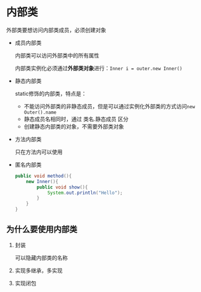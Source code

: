 # 内部类

外部类要想访问内部类成员，必须创建对象

- 成员内部类

  内部类可以访问外部类中的所有属性

  内部类实例化必须通过**外部类对象**进行：`Inner i = outer.new Inner()`

- 静态内部类

  static修饰的内部类，特点是：

  - 不能访问外部类的非静态成员，但是可以通过实例化外部类的方式访问`new Outer().name`
  - 静态成员名相同时，通过 类名.静态成员 区分
  - 创建静态内部类的对象，不需要外部类对象

- 方法内部类

  只在方法内可以使用

- 匿名内部类

  ```java
  public void method(){
      new Inner(){
          public void show(){
              System.out.println("Hello");
          }
      }
  }
  ```

## 为什么要使用内部类

1. 封装

   可以隐藏内部类的名称

2. 实现多继承，多实现

3. 实现闭包






